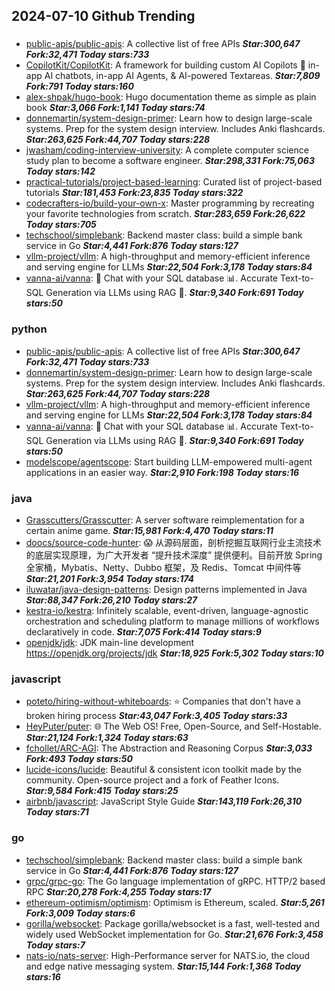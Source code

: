 ## 2024-07-10 Github Trending

### 
* [public-apis/public-apis](https://github.com/public-apis/public-apis): A collective list of free APIs ***Star:300,647 Fork:32,471 Today stars:733***
* [CopilotKit/CopilotKit](https://github.com/CopilotKit/CopilotKit): A framework for building custom AI Copilots 🤖 in-app AI chatbots, in-app AI Agents, & AI-powered Textareas. ***Star:7,809 Fork:791 Today stars:160***
* [alex-shpak/hugo-book](https://github.com/alex-shpak/hugo-book): Hugo documentation theme as simple as plain book ***Star:3,066 Fork:1,141 Today stars:74***
* [donnemartin/system-design-primer](https://github.com/donnemartin/system-design-primer): Learn how to design large-scale systems. Prep for the system design interview. Includes Anki flashcards. ***Star:263,625 Fork:44,707 Today stars:228***
* [jwasham/coding-interview-university](https://github.com/jwasham/coding-interview-university): A complete computer science study plan to become a software engineer. ***Star:298,331 Fork:75,063 Today stars:142***
* [practical-tutorials/project-based-learning](https://github.com/practical-tutorials/project-based-learning): Curated list of project-based tutorials ***Star:181,453 Fork:23,835 Today stars:322***
* [codecrafters-io/build-your-own-x](https://github.com/codecrafters-io/build-your-own-x): Master programming by recreating your favorite technologies from scratch. ***Star:283,659 Fork:26,622 Today stars:705***
* [techschool/simplebank](https://github.com/techschool/simplebank): Backend master class: build a simple bank service in Go ***Star:4,441 Fork:876 Today stars:127***
* [vllm-project/vllm](https://github.com/vllm-project/vllm): A high-throughput and memory-efficient inference and serving engine for LLMs ***Star:22,504 Fork:3,178 Today stars:84***
* [vanna-ai/vanna](https://github.com/vanna-ai/vanna): 🤖 Chat with your SQL database 📊. Accurate Text-to-SQL Generation via LLMs using RAG 🔄. ***Star:9,340 Fork:691 Today stars:50***

### python
* [public-apis/public-apis](https://github.com/public-apis/public-apis): A collective list of free APIs ***Star:300,647 Fork:32,471 Today stars:733***
* [donnemartin/system-design-primer](https://github.com/donnemartin/system-design-primer): Learn how to design large-scale systems. Prep for the system design interview. Includes Anki flashcards. ***Star:263,625 Fork:44,707 Today stars:228***
* [vllm-project/vllm](https://github.com/vllm-project/vllm): A high-throughput and memory-efficient inference and serving engine for LLMs ***Star:22,504 Fork:3,178 Today stars:84***
* [vanna-ai/vanna](https://github.com/vanna-ai/vanna): 🤖 Chat with your SQL database 📊. Accurate Text-to-SQL Generation via LLMs using RAG 🔄. ***Star:9,340 Fork:691 Today stars:50***
* [modelscope/agentscope](https://github.com/modelscope/agentscope): Start building LLM-empowered multi-agent applications in an easier way. ***Star:2,910 Fork:198 Today stars:16***

### java
* [Grasscutters/Grasscutter](https://github.com/Grasscutters/Grasscutter): A server software reimplementation for a certain anime game. ***Star:15,981 Fork:4,470 Today stars:11***
* [doocs/source-code-hunter](https://github.com/doocs/source-code-hunter): 😱 从源码层面，剖析挖掘互联网行业主流技术的底层实现原理，为广大开发者 “提升技术深度” 提供便利。目前开放 Spring 全家桶，Mybatis、Netty、Dubbo 框架，及 Redis、Tomcat 中间件等 ***Star:21,201 Fork:3,954 Today stars:174***
* [iluwatar/java-design-patterns](https://github.com/iluwatar/java-design-patterns): Design patterns implemented in Java ***Star:88,347 Fork:26,210 Today stars:27***
* [kestra-io/kestra](https://github.com/kestra-io/kestra): Infinitely scalable, event-driven, language-agnostic orchestration and scheduling platform to manage millions of workflows declaratively in code. ***Star:7,075 Fork:414 Today stars:9***
* [openjdk/jdk](https://github.com/openjdk/jdk): JDK main-line development https://openjdk.org/projects/jdk ***Star:18,925 Fork:5,302 Today stars:10***

### javascript
* [poteto/hiring-without-whiteboards](https://github.com/poteto/hiring-without-whiteboards): ⭐️ Companies that don't have a broken hiring process ***Star:43,047 Fork:3,405 Today stars:33***
* [HeyPuter/puter](https://github.com/HeyPuter/puter): 🌐 The Web OS! Free, Open-Source, and Self-Hostable. ***Star:21,124 Fork:1,324 Today stars:63***
* [fchollet/ARC-AGI](https://github.com/fchollet/ARC-AGI): The Abstraction and Reasoning Corpus ***Star:3,033 Fork:493 Today stars:50***
* [lucide-icons/lucide](https://github.com/lucide-icons/lucide): Beautiful & consistent icon toolkit made by the community. Open-source project and a fork of Feather Icons. ***Star:9,584 Fork:415 Today stars:25***
* [airbnb/javascript](https://github.com/airbnb/javascript): JavaScript Style Guide ***Star:143,119 Fork:26,310 Today stars:71***

### go
* [techschool/simplebank](https://github.com/techschool/simplebank): Backend master class: build a simple bank service in Go ***Star:4,441 Fork:876 Today stars:127***
* [grpc/grpc-go](https://github.com/grpc/grpc-go): The Go language implementation of gRPC. HTTP/2 based RPC ***Star:20,278 Fork:4,255 Today stars:17***
* [ethereum-optimism/optimism](https://github.com/ethereum-optimism/optimism): Optimism is Ethereum, scaled. ***Star:5,261 Fork:3,009 Today stars:6***
* [gorilla/websocket](https://github.com/gorilla/websocket): Package gorilla/websocket is a fast, well-tested and widely used WebSocket implementation for Go. ***Star:21,676 Fork:3,458 Today stars:7***
* [nats-io/nats-server](https://github.com/nats-io/nats-server): High-Performance server for NATS.io, the cloud and edge native messaging system. ***Star:15,144 Fork:1,368 Today stars:16***
